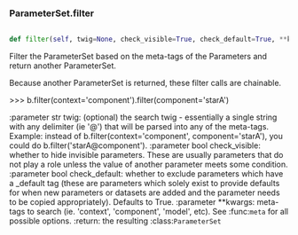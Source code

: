### ParameterSet.filter

```py

def filter(self, twig=None, check_visible=True, check_default=True, **kwargs)

```



Filter the ParameterSet based on the meta-tags of the Parameters
and return another ParameterSet.

Because another ParameterSet is returned, these filter calls are
chainable.

&gt;&gt;&gt; b.filter(context='component').filter(component='starA')

:parameter str twig: (optional) the search twig - essentially a single
        string with any delimiter (ie '@') that will be parsed
        into any of the meta-tags.  Example: instead of
        b.filter(context='component', component='starA'), you
        could do b.filter('starA@component').
:parameter bool check_visible: whether to hide invisible
        parameters.  These are usually parameters that do not
        play a role unless the value of another parameter meets
        some condition.
:parameter bool check_default: whether to exclude parameters which
        have a _default tag (these are parameters which solely exist
        to provide defaults for when new parameters or datasets are
        added and the parameter needs to be copied appropriately).
        Defaults to True.
:parameter **kwargs: meta-tags to search (ie. 'context', 'component',
        'model', etc).  See :func:`meta` for all possible options.
:return: the resulting :class:`ParameterSet`


